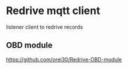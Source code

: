 # Redrive mqtt client
listener client to redrive records

## OBD module
https://github.com/orei30/Redrive-OBD-module
